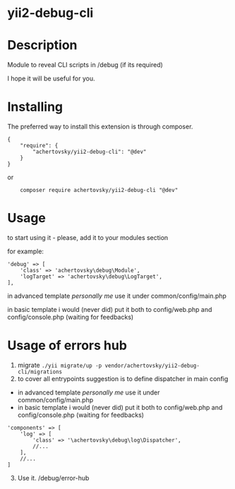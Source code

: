# yii2-debug-cli

Description
======

Module to reveal CLI scripts in /debug (if its required)

I hope it will be useful for you. 


Installing
======
The preferred way to install this extension is through composer.

```
{
	"require": {
	    "achertovsky/yii2-debug-cli": "@dev"
    }
}
```

or

```
	composer require achertovsky/yii2-debug-cli "@dev"
```

Usage
======

to start using it - please, add it to your modules section

for example: 
```
'debug' => [
    'class' => 'achertovsky\debug\Module',
    'logTarget' => 'achertovsky\debug\LogTarget',
],
```
in advanced template *personally me* use it under common/config/main.php

in basic template i would (never did) put it both to config/web.php and config/console.php (waiting for feedbacks)

Usage of errors hub
======
1. migrate
 `./yii migrate/up -p vendor/achertovsky/yii2-debug-cli/migrations`
2. to cover all entrypoints suggestion is to define dispatcher in main config
- in advanced template *personally me* use it under common/config/main.php
- in basic template i would (never did) put it both to config/web.php and config/console.php (waiting for feedbacks)
```
'components' => [
    'log' => [
        'class' => '\achertovsky\debug\log\Dispatcher',
        //...
    ],
    //...
]
```
3. Use it. /debug/error-hub
